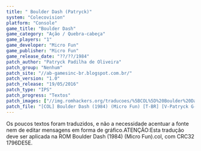 ```yaml
---
title: " Boulder Dash (Patryck)"
system: "Colecovision"
platform: "Console"
game_title: "Boulder Dash"
game_category: "Ação / Quebra-cabeça"
game_players: "1"
game_developer: "Micro Fun"
game_publisher: "Micro Fun"
game_release_date: "??/??/1984"
patch_author: "Patryck Padilha de Oliveira"
patch_group: "Nenhum"
patch_site: "//ab-gamesinc-br.blogspot.com.br/"
patch_version: "1.0"
patch_release: "19/05/2016"
patch_type: "IPS"
patch_progress: "Textos"
patch_images: ["//img.romhackers.org/traducoes/%5BCOL%5D%20Boulder%20Dash%20-%20Patryck%20-%201.png","//img.romhackers.org/traducoes/%5BCOL%5D%20Boulder%20Dash%20-%20Patryck%20-%202.png","//img.romhackers.org/traducoes/%5BCOL%5D%20Boulder%20Dash%20-%20Patryck%20-%203.png"]
patch_file: "[COL] Boulder Dash (1984) (Micro Fun) [T-BR] [V-Patryck G-Nenhum] [V-1.0 A-2016].zip"
---
```

Os poucos textos foram traduzidos, e não a necessidade acentuar a fonte nem de editar mensagens em forma de gráfico.ATENÇÃO:Esta tradução deve ser aplicada na ROM Boulder Dash (1984) (Micro Fun).col, com CRC32 1796DE5E.